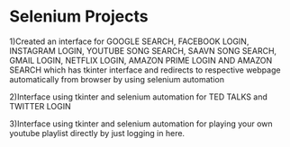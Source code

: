 # Selenium Projects
1)Created an interface for GOOGLE SEARCH, FACEBOOK LOGIN, INSTAGRAM LOGIN, YOUTUBE SONG SEARCH, SAAVN SONG SEARCH, GMAIL LOGIN, NETFLIX LOGIN, AMAZON PRIME LOGIN AND AMAZON SEARCH which has tkinter interface and redirects to respective webpage automatically from browser by using selenium automation

2)Interface using tkinter and selenium automation for TED TALKS and TWITTER LOGIN

3)Interface using tkinter and selenium automation for playing your own youtube playlist  directly by just logging in here.

